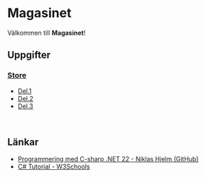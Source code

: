 # Magasinet

Välkommen till **Magasinet**!

## Uppgifter
### [Store](/Uppgifter/Store.md)
- [Del.1](/Uppgifter/Store.md#del1)
- [Del.2](/Uppgifter/Store.md#del2)
- [Del.3](/Uppgifter/Store.md#del3)

<br>

## Länkar
- [Programmering med C-sharp .NET 22 - Niklas Hjelm (GitHub)](https://github.com/niklas-hjelm/Programmering-med-C-Sharp-NET22/blob/master/README.md)
- [C# Tutorial - W3Schools](https://www.w3schools.com/cs/index.php)
